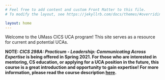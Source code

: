 ```yaml
---
# Feel free to add content and custom Front Matter to this file.
# To modify the layout, see https://jekyllrb.com/docs/themes/#overriding-theme-defaults

layout: home
---
```


Welcome to the UMass CICS UCA program! This site serves as a resource for current and potential UCAs. 

**NOTE: _CICS 298A: Practicum - Leadership: Communicating Across Expertise_ is being offered in Spring 2021. For those who are interested in mentoring, CS education, or applying for a UCA position in the future, this course is a great introduction and opportunity to gain expertise! For more information, please read the course description [here](https://people.cs.umass.edu/~emmaanderson/cics298a.html).**

